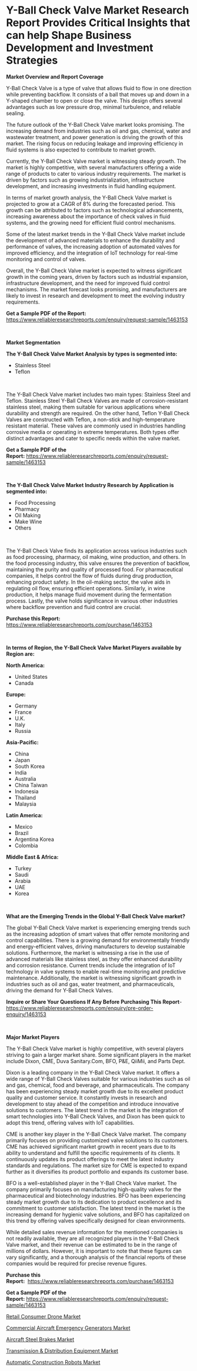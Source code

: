 <p><h1>Y-Ball Check Valve Market Research Report Provides Critical Insights that can help Shape Business Development and Investment Strategies</h1></p><p><strong>Market Overview and Report Coverage</strong></p>
<p><p>Y-Ball Check Valve is a type of valve that allows fluid to flow in one direction while preventing backflow. It consists of a ball that moves up and down in a Y-shaped chamber to open or close the valve. This design offers several advantages such as low pressure drop, minimal turbulence, and reliable sealing.</p><p>The future outlook of the Y-Ball Check Valve market looks promising. The increasing demand from industries such as oil and gas, chemical, water and wastewater treatment, and power generation is driving the growth of this market. The rising focus on reducing leakage and improving efficiency in fluid systems is also expected to contribute to market growth.</p><p>Currently, the Y-Ball Check Valve market is witnessing steady growth. The market is highly competitive, with several manufacturers offering a wide range of products to cater to various industry requirements. The market is driven by factors such as growing industrialization, infrastructure development, and increasing investments in fluid handling equipment.</p><p>In terms of market growth analysis, the Y-Ball Check Valve market is projected to grow at a CAGR of 8% during the forecasted period. This growth can be attributed to factors such as technological advancements, increasing awareness about the importance of check valves in fluid systems, and the growing need for efficient fluid control mechanisms.</p><p>Some of the latest market trends in the Y-Ball Check Valve market include the development of advanced materials to enhance the durability and performance of valves, the increasing adoption of automated valves for improved efficiency, and the integration of IoT technology for real-time monitoring and control of valves.</p><p>Overall, the Y-Ball Check Valve market is expected to witness significant growth in the coming years, driven by factors such as industrial expansion, infrastructure development, and the need for improved fluid control mechanisms. The market forecast looks promising, and manufacturers are likely to invest in research and development to meet the evolving industry requirements.</p></p>
<p><strong>Get a Sample PDF of the Report:</strong> <a href="https://www.reliableresearchreports.com/enquiry/request-sample/1463153">https://www.reliableresearchreports.com/enquiry/request-sample/1463153</a></p>
<p>&nbsp;</p>
<p><strong>Market Segmentation</strong></p>
<p><strong>The Y-Ball Check Valve Market Analysis by types is segmented into:</strong></p>
<p><ul><li>Stainless Steel</li><li>Teflon</li></ul></p>
<p>&nbsp;</p>
<p><p>The Y-Ball Check Valve market includes two main types: Stainless Steel and Teflon. Stainless Steel Y-Ball Check Valves are made of corrosion-resistant stainless steel, making them suitable for various applications where durability and strength are required. On the other hand, Teflon Y-Ball Check Valves are constructed with Teflon, a non-stick and high-temperature resistant material. These valves are commonly used in industries handling corrosive media or operating in extreme temperatures. Both types offer distinct advantages and cater to specific needs within the valve market.</p></p>
<p><strong>Get a Sample PDF of the Report:</strong>&nbsp;<a href="https://www.reliableresearchreports.com/enquiry/request-sample/1463153">https://www.reliableresearchreports.com/enquiry/request-sample/1463153</a></p>
<p>&nbsp;</p>
<p><strong>The Y-Ball Check Valve Market Industry Research by Application is segmented into:</strong></p>
<p><ul><li>Food Processing</li><li>Pharmacy</li><li>Oil Making</li><li>Make Wine</li><li>Others</li></ul></p>
<p>&nbsp;</p>
<p><p>The Y-Ball Check Valve finds its application across various industries such as food processing, pharmacy, oil making, wine production, and others. In the food processing industry, this valve ensures the prevention of backflow, maintaining the purity and quality of processed food. For pharmaceutical companies, it helps control the flow of fluids during drug production, enhancing product safety. In the oil-making sector, the valve aids in regulating oil flow, ensuring efficient operations. Similarly, in wine production, it helps manage fluid movement during the fermentation process. Lastly, the valve holds significance in various other industries where backflow prevention and fluid control are crucial.</p></p>
<p><strong>Purchase this Report:</strong>&nbsp; <a href="https://www.reliableresearchreports.com/purchase/1463153">https://www.reliableresearchreports.com/purchase/1463153</a></p>
<p>&nbsp;</p>
<p><strong>In terms of Region, the Y-Ball Check Valve Market Players available by Region are:</strong></p>
<p>
    <p> <strong> North America: </strong>
        <ul>
            <li>United States</li>
            <li>Canada</li>
        </ul>
        </p> 
    <p> <strong> Europe: </strong>
        <ul>
            <li>Germany</li>
            <li>France</li>
            <li>U.K.</li>
            <li>Italy</li>
            <li>Russia</li>
        </ul>
        </p> 
    <p> <strong> Asia-Pacific: </strong>
        <ul>
            <li>China</li>
            <li>Japan</li>
            <li>South Korea</li>
            <li>India</li>
            <li>Australia</li>
            <li>China Taiwan</li>
            <li>Indonesia</li>
            <li>Thailand</li>
            <li>Malaysia</li>
        </ul>
        </p> 
    <p> <strong> Latin America: </strong>
        <ul>
            <li>Mexico</li>
            <li>Brazil</li>
            <li>Argentina Korea</li>
            <li>Colombia</li>
        </ul>
        </p> 
    <p> <strong> Middle East & Africa: </strong>
        <ul>
            <li>Turkey</li>
            <li>Saudi</li>
            <li>Arabia</li>
            <li>UAE</li>
            <li>Korea</li>
        </ul>
    </p>
    </p>
<p>&nbsp;</p>
<p><strong>What are the Emerging Trends in the Global Y-Ball Check Valve market?</strong></p>
<p><p>The global Y-Ball Check Valve market is experiencing emerging trends such as the increasing adoption of smart valves that offer remote monitoring and control capabilities. There is a growing demand for environmentally friendly and energy-efficient valves, driving manufacturers to develop sustainable solutions. Furthermore, the market is witnessing a rise in the use of advanced materials like stainless steel, as they offer enhanced durability and corrosion resistance. Current trends include the integration of IoT technology in valve systems to enable real-time monitoring and predictive maintenance. Additionally, the market is witnessing significant growth in industries such as oil and gas, water treatment, and pharmaceuticals, driving the demand for Y-Ball Check Valves.</p></p>
<p><strong>Inquire or Share Your Questions If Any Before Purchasing This Report</strong>- <a href="https://www.reliableresearchreports.com/enquiry/pre-order-enquiry/1463153">https://www.reliableresearchreports.com/enquiry/pre-order-enquiry/1463153</a></p>
<p>&nbsp;</p>
<p><strong>Major Market Players</strong></p>
<p><p>The Y-Ball Check Valve market is highly competitive, with several players striving to gain a larger market share. Some significant players in the market include Dixon, CME, Duva Sanitary.Com, BFO, P&E, QiiMii, and Parts Dept. </p><p>Dixon is a leading company in the Y-Ball Check Valve market. It offers a wide range of Y-Ball Check Valves suitable for various industries such as oil and gas, chemical, food and beverage, and pharmaceuticals. The company has been experiencing steady market growth due to its excellent product quality and customer service. It constantly invests in research and development to stay ahead of the competition and introduce innovative solutions to customers. The latest trend in the market is the integration of smart technologies into Y-Ball Check Valves, and Dixon has been quick to adopt this trend, offering valves with IoT capabilities.</p><p>CME is another key player in the Y-Ball Check Valve market. The company primarily focuses on providing customized valve solutions to its customers. CME has achieved significant market growth in recent years due to its ability to understand and fulfill the specific requirements of its clients. It continuously updates its product offerings to meet the latest industry standards and regulations. The market size for CME is expected to expand further as it diversifies its product portfolio and expands its customer base.</p><p>BFO is a well-established player in the Y-Ball Check Valve market. The company primarily focuses on manufacturing high-quality valves for the pharmaceutical and biotechnology industries. BFO has been experiencing steady market growth due to its dedication to product excellence and its commitment to customer satisfaction. The latest trend in the market is the increasing demand for hygienic valve solutions, and BFO has capitalized on this trend by offering valves specifically designed for clean environments.</p><p>While detailed sales revenue information for the mentioned companies is not readily available, they are all recognized players in the Y-Ball Check Valve market, and their revenue can be estimated to be in the range of millions of dollars. However, it is important to note that these figures can vary significantly, and a thorough analysis of the financial reports of these companies would be required for precise revenue figures.</p></p>
<p><strong>Purchase this Report:</strong>&nbsp;&nbsp;<a href="https://www.reliableresearchreports.com/purchase/1463153">https://www.reliableresearchreports.com/purchase/1463153</a></p>
<p></p>
<p><strong>Get a Sample PDF of the Report:</strong>&nbsp;<a href="https://www.reliableresearchreports.com/enquiry/request-sample/1463153">https://www.reliableresearchreports.com/enquiry/request-sample/1463153</a></p>
<p><p><a href="https://github.com/FassouRP/Market-Research-Report-List-2/blob/main/retail-consumer-drone-market.md">Retail Consumer Drone Market</a></p><p><a href="https://github.com/ashepherd82/Market-Research-Report-List-2/blob/main/commercial-aircraft-emergency-generators-market.md">Commercial Aircraft Emergency Generators Market</a></p><p><a href="https://github.com/mabutironaldo/Market-Research-Report-List-2/blob/main/aircraft-steel-brakes-market.md">Aircraft Steel Brakes Market</a></p><p><a href="https://github.com/castoriffic/Market-Research-Report-List-2/blob/main/transmission-distribution-equipment-market.md">Transmission & Distribution Equipment Market</a></p><p><a href="https://github.com/lbird53714/Market-Research-Report-List-2/blob/main/automatic-construction-robots-market.md">Automatic Construction Robots Market</a></p></p>